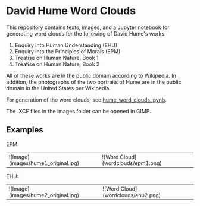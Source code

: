 # David Hume Word Clouds

This repository contains texts, images, and a Jupyter notebook for generating word clouds
for the following of David Hume's works:

  1. Enquiry into Human Understanding (EHU)
  2. Enquiry into the Principles of Morals (EPM)
  3. Treatise on Human Nature, Book 1
  4. Treatise on Human Nature, Book 2

All of these works are in the public domain according to Wikipedia.
In addition, the photographs of the two portraits of Hume are in the
public domain in the United States per Wikipedia.

For generation of the word clouds, see [hume_word_clouds.ipynb](hume_word_clouds.ipynb).

The .XCF files in the images folder can be opened in GIMP.

## Examples

EPM:

<table>
  <tr>
  <td>![Image](images/hume1_original.jpg)</td>
  <td>![Word Cloud](wordclouds/epm1.png)</td>
  </tr>
</table>

EHU:

<table>
  <tr>
  <td>![Image](images/hume2_original.jpg)</td>
  <td>![Word Cloud](wordclouds/ehu2.png)</td>
  </tr>
</table>
